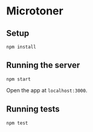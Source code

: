# Microtoner

## Setup

```
npm install
```

## Running the server

```
npm start
```

Open the app at `localhost:3000`.

## Running tests

```
npm test
```
